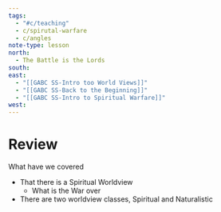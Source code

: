 ```yaml
---
tags:
  - "#c/teaching"
  - c/spirutal-warfare
  - c/angles
note-type: lesson
north:
  - The Battle is the Lords
south: 
east:
  - "[[GABC SS-Intro too World Views]]"
  - "[[GABC SS-Back to the Beginning]]"
  - "[[GABC SS-Intro to Spiritual Warfare]]"
west:
---
```

# Review
What have we covered
- That there is a Spiritual Worldview
    - What is the War over
- There are two worldview classes, Spiritual and Naturalistic